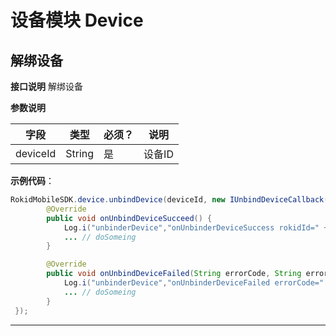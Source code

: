 # 设备模块 Device
## 解绑设备

**接口说明** 
 解绑设备

**参数说明**
 
| 字段    | 类型   | 必须？| 说明 |
| ------ | ----- | ----- | ----- |
| deviceId | String | 是 | 设备ID |

**示例代码**：
 
```java
RokidMobileSDK.device.unbindDevice(deviceId, new IUnbindDeviceCallback() {
        @Override
        public void onUnbindDeviceSucceed() {
            Log.i("unbinderDevice","onUnbinderDeviceSuccess rokidId=" + rokiId);
            ... // doSomeing    
        }

        @Override
        public void onUnbindDeviceFailed(String errorCode, String errorMsg) {
            Log.i("unbinderDevice","onUnbinderDeviceFailed errorCode=" + errorCode + " errorMsg=" + errorMsg + " rokidId=" + rokiId);
            ... // doSomeing  
        }
 });
```
 
---


